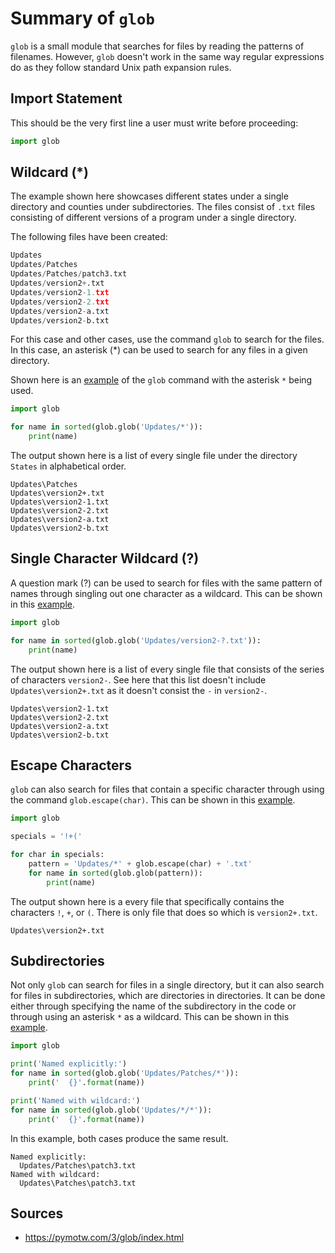 # Summary of `glob`
 
`glob` is a small module that searches for files by reading the patterns of filenames.
However, `glob` doesn't work in the same way regular expressions do as they follow
standard Unix path expansion rules.

## Import Statement

This should be the very first line a user must write before proceeding:

```python
import glob
```

## Wildcard (*)

The example shown here showcases different states under a single directory and 
counties under subdirectories. The files consist of `.txt` files consisting of 
different versions of a program under a single directory.

The following files have been created:
```python
Updates
Updates/Patches
Updates/Patches/patch3.txt
Updates/version2+.txt
Updates/version2-1.txt
Updates/version2-2.txt
Updates/version2-a.txt
Updates/version2-b.txt
```

For this case and other cases, use the command `glob` to search for the files.
In this case, an asterisk (*) can be used to search for any files in a given
directory. 

Shown here is an [example](https://github.com/cybertraining-dsc/reu2022/blob/main/project/examples/glob_instructions/glob_asterisk.py)
of the `glob` command with the asterisk `*` being used.

```python
import glob

for name in sorted(glob.glob('Updates/*')):
    print(name)
```

The output shown here is a list of every single file under the directory `States`
in alphabetical order.

```
Updates\Patches
Updates\version2+.txt
Updates\version2-1.txt
Updates\version2-2.txt
Updates\version2-a.txt
Updates\version2-b.txt
```

## Single Character Wildcard (?)

A question mark (?) can be used to search for files with the same pattern of 
names through singling out one character as a wildcard. This can be shown in
this [example](https://github.com/cybertraining-dsc/reu2022/blob/main/project/examples/glob_instructions/glob_question.py).

```python
import glob

for name in sorted(glob.glob('Updates/version2-?.txt')):
    print(name)
```

The output shown here is a list of every single file that consists of the series of
characters `version2-`. See here that this list doesn't include `Updates\version2+.txt`
as it doesn't consist the `-` in `version2-`.

```
Updates\version2-1.txt
Updates\version2-2.txt
Updates\version2-a.txt
Updates\version2-b.txt
```

## Escape Characters

`glob` can also search for files that contain a specific character through using 
the command `glob.escape(char)`. This can be shown in this [example](https://github.com/cybertraining-dsc/reu2022/blob/main/project/examples/glob_instructions/glob_escape.py).

```python
import glob

specials = '!+('

for char in specials:
    pattern = 'Updates/*' + glob.escape(char) + '.txt'
    for name in sorted(glob.glob(pattern)):
        print(name)
```

The output shown here is a every file that specifically contains the characters
`!`, `+`, or `(`. There is only file that does so which is `version2+.txt`.

```
Updates\version2+.txt
```

## Subdirectories

Not only `glob` can search for files in a single directory, but it can also
search for files in subdirectories, which are directories in directories.
It can be done either through specifying the name of the subdirectory in 
the code or through using an asterisk `*` as a wildcard. This can be shown in this 
[example](https://github.com/cybertraining-dsc/reu2022/blob/main/project/examples/glob_instructions/glob_subdir.py).

```python
import glob

print('Named explicitly:')
for name in sorted(glob.glob('Updates/Patches/*')):
    print('  {}'.format(name))

print('Named with wildcard:')
for name in sorted(glob.glob('Updates/*/*')):
    print('  {}'.format(name))
```

In this example, both cases produce the same result.

```
Named explicitly:
  Updates/Patches\patch3.txt
Named with wildcard:
  Updates\Patches\patch3.txt
```

## Sources

* <https://pymotw.com/3/glob/index.html>

